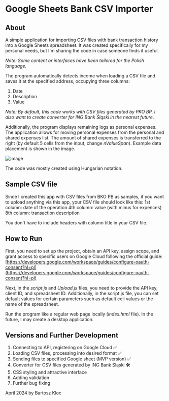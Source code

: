 ﻿# Google Sheets Bank CSV Importer
## About

A simple application for importing CSV files with bank transaction history into a Google Sheets spreadsheet. It was created specifically for my personal needs, but I'm sharing the code in case someone finds it useful.

*Note: Some content or interfaces have been tailored for the Polish language.*

The program automatically detects income when loading a CSV file and saves it at the specified address, occupying three columns:
1. Date
2. Description
3. Value

*Note: By default, this code works with CSV files generated by PKO BP. I also want to create converter for ING Bank Śląski in the nearest future.*

Additionally, the program displays remaining logs as personal expenses. The application allows for moving personal expenses from the personal and shared expenses list. The amount of shared expenses is transferred to the right (by default 5 cells from the input, change _nValueSpan_). Example data placement is shown in the image.

![image](https://github.com/bartelke/Google-Sheets-Bank-CSV-Importer/assets/109694427/938c7b16-d8a8-4fd9-9194-ac8e55c236c7)


The code was mostly created using Hungarian notation.

## Sample CSV file
Since I created this app with CSV files from BKO PB as samples, if you want to upload anything via this app, your CSV file should look like this:
  1st column: date of the operation
  4th column: value (with minus for expences)
  8th column: transaction description

You don't have to include headers with column title in your CSV file.

## How to Run

First, you need to set up the project, obtain an API key, assign scope, and grant access to specific users on Google Cloud following the official guide: [https://developers.google.com/workspace/guides/configure-oauth-consent?hl=pl](https://developers.google.com/workspace/guides/configure-oauth-consent?hl=pl)

Next, in the _script.js_ and _Upload.js_ files, you need to provide the API key, client ID, and spreadsheet ID. Additionally, in the script.js file, you can set default values for certain parameters such as default cell values or the name of the spreadsheet.

Run the program like a regular web page locally (_index.html_ file). In the future, I may create a desktop application.

## Versions and Further Development

1. Connecting to API, registering on Google Cloud ✅
2. Loading CSV files, processing into desired format ✅
3. Sending files to specified Google sheet (MVP version) ✅
4. Converter for CSV files generated by ING Bank Śląski 🛠️
5. CSS styling and attractive interface
6. Adding validation
7. Further bug fixing

April 2024 by Bartosz Kloc
